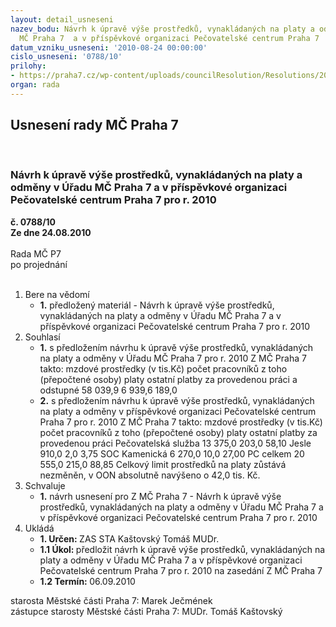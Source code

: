 ```yaml
---
layout: detail_usneseni
nazev_bodu: Návrh k úpravě výše prostředků, vynakládaných na platy a odměny v Úřadu
  MČ Praha 7  a v příspěvkové organizaci Pečovatelské centrum Praha 7  pro r. 2010
datum_vzniku_usneseni: '2010-08-24 00:00:00'
cislo_usneseni: '0788/10'
prilohy:
- https://praha7.cz/wp-content/uploads/councilResolution/Resolutions/20124/44-10-mzdy10za_zm%c4%9bnalimituza.doc
organ: rada
---
```

<div id="ucUsn_pList" class="usn">
	<span><h2>Usnesení rady MČ Praha 7 </h2>
<br></span><div class="standBody">
<span><h3>Návrh k úpravě výše prostředků, vynakládaných na platy a odměny v Úřadu MČ Praha 7  a v příspěvkové organizaci Pečovatelské centrum Praha 7  pro r. 2010</h3></span><div class="center">
		<strong>č. 0788/10</strong><br>
	</div>
<div class="center">
		<strong>Ze dne 24.08.2010</strong><br><br>
	</div>Rada MČ P7<br> po projednání<br><br><ol>
<li>Bere na vědomí<ul><li>
<strong>1.</strong> předložený materiál - Návrh k úpravě výše prostředků, vynakládaných na platy a odměny v Úřadu MČ Praha 7  a v příspěvkové organizaci Pečovatelské centrum Praha 7 pro r. 2010</li></ul>
</li>
<li>Souhlasí<ul>
<li>
<strong>1.</strong> s předložením návrhu k úpravě výše prostředků, vynakládaných na platy a odměny v Úřadu MČ Praha 7 pro r. 2010  Z MČ Praha 7 takto:                     mzdové prostředky (v tis.Kč)	                                            počet pracovníků                 z toho	                                                                              (přepočtené osoby) platy	 ostatní platby za provedenou práci a odstupné                                                         58 039,9	                                   6 939,6	                                        189,0	                                 </li>
<li>
<strong>2.</strong> s předložením návrhu k úpravě výše prostředků, vynakládaných na platy a odměny v příspěvkové organizaci Pečovatelské centrum Praha 7 pro r. 2010  Z MČ Praha 7 takto:                                                                                                   mzdové prostředky (v tis.Kč)	                                                  počet pracovníků z toho	                                                                                    (přepočtené osoby) platy	                                 ostatní platby za provedenou práci                                 Pečovatelská služba   13 375,0   	203,0	                                    58,10                Jesle                                910,0	                2,0	                                      3,75             SOC Kamenická          6 270,0	              10,0	                                     27,00              PC celkem                  20 555,0         	 215,0	                                     88,85                 Celkový limit prostředků na platy zůstává nezměněn, v OON absolutně navýšeno o 42,0 tis. Kč.	</li>
</ul>
</li>
<li>Schvaluje<ul><li>
<strong>1.</strong> návrh usnesení pro Z MČ Praha 7 - Návrh k úpravě výše prostředků, vynakládaných na platy a odměny v Úřadu MČ Praha 7 a v příspěvkové organizaci Pečovatelské centrum Praha 7 pro r. 2010</li></ul>
</li>
<li>Ukládá<ul>
<li>
<strong>1. Určen: </strong>ZAS STA Kaštovský Tomáš MUDr.</li>
<li>
<strong>1.1 Úkol: </strong>předložit návrh k úpravě výše prostředků, vynakládaných na platy a odměny v Úřadu MČ Praha 7 a v příspěvkové organizaci Pečovatelské centrum Praha 7 pro r. 2010 na zasedání Z MČ Praha 7</li>
<li>
<strong>1.2 Termín: </strong>06.09.2010</li>
</ul>
</li>
</ol>starosta Městské části Praha 7: Marek Ječmének<br>zástupce starosty Městské části Praha 7: MUDr. Tomáš Kaštovský 
</div>
</div>